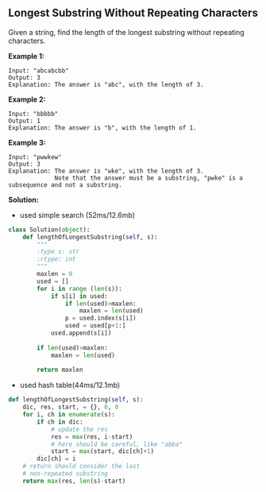 ## Longest Substring Without Repeating Characters

Given a string, find the length of the longest substring without repeating characters.

**Example 1:**
```
Input: "abcabcbb"
Output: 3 
Explanation: The answer is "abc", with the length of 3.
```
**Example 2:**
```
Input: "bbbbb"
Output: 1
Explanation: The answer is "b", with the length of 1.
```
**Example 3:**
```
Input: "pwwkew"
Output: 3
Explanation: The answer is "wke", with the length of 3. 
             Note that the answer must be a substring, "pwke" is a subsequence and not a substring.
```

**Solution:**
* used simple search (52ms/12.6mb)
```python
class Solution(object):
    def lengthOfLongestSubstring(self, s):
        """
        :type s: str
        :rtype: int
        """
        maxlen = 0
        used = []
        for i in range (len(s)):
            if s[i] in used:
                if len(used)>maxlen:
                    maxlen = len(used)
                p = used.index(s[i])
                used = used[p+1:]
            used.append(s[i])          
            
        if len(used)>maxlen:
            maxlen = len(used)
            
        return maxlen
```

* used hash table(44ms/12.1mb)
```python
def lengthOfLongestSubstring(self, s):
    dic, res, start, = {}, 0, 0
    for i, ch in enumerate(s):
        if ch in dic:
            # update the res
            res = max(res, i-start)
            # here should be careful, like "abba"
            start = max(start, dic[ch]+1)
        dic[ch] = i
    # return should consider the last 
    # non-repeated substring
    return max(res, len(s)-start)
 ```
